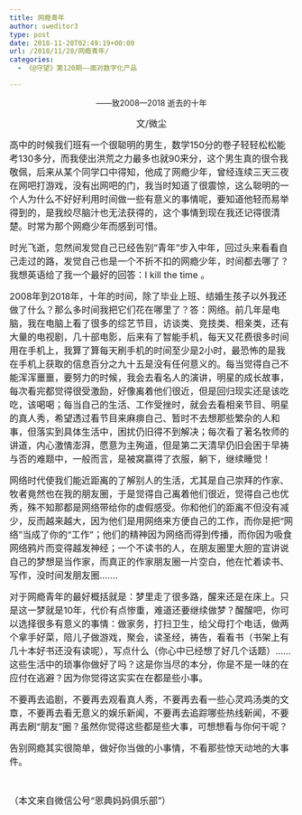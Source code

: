 ```yaml
---
title: 网瘾青年
author: sweditor3
type: post
date: 2018-11-28T02:49:19+00:00
url: /2018/11/28/网瘾青年/
categories:
  - 《@守望》第120期——面对数字化产品

---
```

<p style="text-align: center;">
  ——致2008—2018 逝去的十年
</p>

<p style="text-align: center;">
  <span style="font-size: 12pt;">文/微尘</span>
</p>

<span style="font-size: 12pt;">高中的时候我们班有一个很聪明的男生，数学150分的卷子轻轻松松能考130多分，而我使出洪荒之力最多也就90来分，这个男生真的很令我敬佩，后来从某个同学口中得知，他成了网瘾少年，曾经连续三天三夜在网吧打游戏，没有出网吧的门，我当时知道了很震惊，这么聪明的一个人为什么不好好利用时间做一些有意义的事情呢，要知道他轻而易举得到的，是我绞尽脑汁也无法获得的，这个事情到现在我还记得很清楚。时常为那个网瘾少年而感到可惜。</span>

<span style="font-size: 12pt;">时光飞逝，忽然间发觉自己已经告别”青年”步入中年，回过头来看看自己走过的路，发觉自己也是一个不折不扣的网瘾少年，时间都去哪了？我想英语给了我一个最好的回答：I kill the time 。</span>

<span style="font-size: 12pt;">2008年到2018年，十年的时间，除了毕业上班、结婚生孩子以外我还做了什么？那么多时间我把它们花在哪里了？答：网络。前几年是电脑，我在电脑上看了很多的综艺节目，访谈类、竞技类、相亲类，还有大量的电视剧，几十部电影，后来有了智能手机，每天又花费很多时间用在手机上，我算了算每天刷手机的时间至少是2小时，最恐怖的是我在手机上获取的信息百分之九十五是没有任何意义的。每当觉得自己不能浑浑噩噩，要努力的时候，我会去看名人的演讲，明星的成长故事，每次看完都觉得很受激励，好像离着他们很近，但是回归现实还是该吃吃，该喝喝；每当自己的生活、工作受挫时，就会去看相亲节目、明星的真人秀，希望透过看节目来麻痹自己、暂时不去想那些繁杂的人和事，但落实到具体生活中，困扰仍旧得不到解决；每次看了著名牧师的讲道，内心激情澎湃，愿意为主殉道，但是第二天清早仍旧会困于早祷与否的难题中，一般而言，是被窝赢得了衣服，躺下，继续睡觉！</span>

<span style="font-size: 12pt;">网络时代使我们能近距离的了解别人的生活，尤其是自己崇拜的作家、牧者竟然也在我的朋友圈，于是觉得自己离着他们很近，觉得自己也优秀，殊不知那都是网络带给你的虚假感受。你和他们的距离不但没有减少，反而越来越大，因为他们是用网络来方便自己的工作，而你是把“网络”当成了你的“工作”；他们的精神因为网络而得到传播，而你因为吸食网络鸦片而变得越发神经；一个不读书的人，在朋友圈里大胆的宣讲说自己的梦想是当作家，而真正的作家朋友圈一片空白，他在忙着读书、写作，没时间发朋友圈…….</span>

<span style="font-size: 12pt;">对于网瘾青年的最好概括就是：梦里走了很多路，醒来还是在床上。只是这一梦就是10年，代价有点惨重，难道还要继续做梦？醒醒吧，你可以选择很多有意义的事情：做家务，打扫卫生，给父母打个电话，做两个拿手好菜，陪儿子做游戏，聚会，读圣经，祷告，看看书（书架上有几十本好书还没有读呢），写点什么（你心中已经想了好几个话题）……这些生活中的琐事你做好了吗？这是你当尽的本分，你是不是一味的在应付在逃避？因为你觉得这实实在在都是些小事。</span>

<span style="font-size: 12pt;">不要再去追剧，不要再去观看真人秀，不要再去看一些心灵鸡汤类的文章，不要再去看无意义的娱乐新闻，不要再去追踪哪些热线新闻，不要再去刷“朋友”圈？虽然你觉得这些都是些大事，可想想看与你何干呢？</span>

<span style="font-size: 12pt;">告别网瘾其实很简单，做好你当做的小事情，不看那些惊天动地的大事件。</span>

&nbsp;

<span style="font-size: 12pt;">（本文来自微信公号“恩典妈妈俱乐部”）</span>